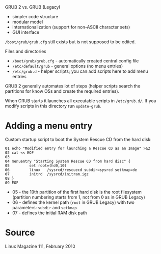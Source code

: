 GRUB 2 vs. GRUB (Legacy)
* simpler code structure
* modular model
* internationalization (support for non-ASCII character sets)
* GUI interface

`/boot/grub/grub.cfg` still exists but is not supposed to be edited.

Files and directories
* `/boot/grub/grub.cfg` - automatically created central config file
* `/etc/default/grub` - general options (no menu entries)
* `/etc/grub.d` - helper scripts; you can add scripts here to add menu entries

GRUB 2 generally automates lot of steps (helper scripts search the partitions
for know OSs and create the required entries).

When GRUB starts it launches all executable scripts in `/etc/grub.d/`. If you modify scripts in this directory run `update-grub`.

Adding a menu entry
===================

Custom startup script to boot the System Rescue CD from the hard disk:

    01 echo "Modified entry for launching a Rescue CD as an Image" >&2
    02 cat << EOF
    03
    04 menuentry "Starting System Rescue CD from hard disc" {
    05         set root=(hd0,10)
    06         linux   /sysrcd/rescuecd subdir=sysrcd setkmap=de
    07         initrd  /sysrcd/initram.igz
    08 }
    09 EOF

* 05 - the 10th partition of the first hard disk is the root filesystem
    (partition numbering starts from 1, not from 0 as in GRUB Legacy)
* 06 - defines the kernel path (`root` in GRUB Legacy) with two parameters: `subdir` and `setkmap`
* 07 - defines the initial RAM disk path

Source
======

Linux Magazine 111, February 2010

